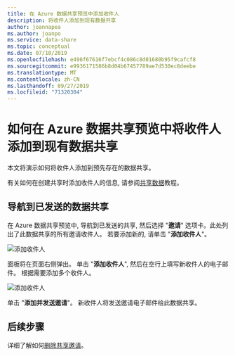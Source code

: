 ```yaml
---
title: 在 Azure 数据共享预览中添加收件人
description: 将收件人添加到现有数据共享
author: joannapea
ms.author: joanpo
ms.service: data-share
ms.topic: conceptual
ms.date: 07/10/2019
ms.openlocfilehash: e496f67616f7ebcf4c086c8d01680b95f9cafcf8
ms.sourcegitcommit: e9936171586b8d04b67457789ae7d530ec8deebe
ms.translationtype: MT
ms.contentlocale: zh-CN
ms.lasthandoff: 09/27/2019
ms.locfileid: "71320304"
---
```

# <a name="how-to-add-a-recipient-to-an-existing-data-share-in-azure-data-share-preview"></a>如何在 Azure 数据共享预览中将收件人添加到现有数据共享

本文将演示如何将收件人添加到预先存在的数据共享。 

有关如何在创建共享时添加收件人的信息, 请参阅[共享数据](share-your-data.md)教程。

## <a name="navigate-to-a-sent-data-share"></a>导航到已发送的数据共享

在 Azure 数据共享预览中, 导航到已发送的共享, 然后选择 "**邀请**" 选项卡。此处列出了此数据共享的所有邀请收件人。 若要添加新的, 请单击 "**添加收件人**"。

![添加收件人](./media/how-to/how-to-add-recipients/add-recipient.png)

面板将在页面右侧弹出。 单击 "**添加收件人**", 然后在空行上填写新收件人的电子邮件。 根据需要添加多个收件人。

![添加收件人](./media/how-to/how-to-add-recipients/add-recipient-side.png)

单击 "**添加并发送邀请**"。 新收件人将发送邀请电子邮件给此数据共享。

## <a name="next-steps"></a>后续步骤
详细了解如何[删除共享邀请](how-to-delete-invitation.md)。
